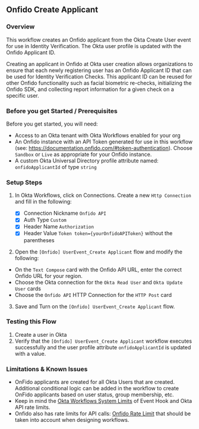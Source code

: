 ## Onfido Create Applicant

### Overview

This workflow creates an Onfido applicant from the Okta Create User event for use in Identity Verification. The Okta user profile is updated with the Onfido Applicant ID.

Creating an applicant in Onfido at Okta user creation allows organizations to ensure that each newly registering user has an Onfido Applicant ID that can be used for Identity Verification Checks. This applicant ID can be reused for other Onfido functionality such as facial biometric re-checks, initializing the Onfido SDK, and collecting report information for a given check on a specific user.

### Before you get Started / Prerequisites

Before you get started, you will need:

* Access to an Okta tenant with Okta Workflows enabled for your org
* An Onfido instance with an API Token generated for use in this workflow (see: https://documentation.onfido.com/#token-authentication). Choose `Sandbox` or `Live` as appropriate for your Onfido instance. 
* A custom Okta Universal Directory profile attribute named: `onfidoApplicantId` of type `string`


### Setup Steps

1. In Okta Workflows, click on Connections. Create a new `Http Connection` and fill in the following:

   - [x] Connection Nickname `Onfido API`
   - [x] Auth Type `Custom`
   - [x] Header Name `Authorization`
   - [x] Header Value `Token token={yourOnfidoAPIToken}` without the parentheses  

2. Open the `[Onfido] UserEvent_Create Applicant` flow and modify the following:

- On the `Text Compose` card with the Onfido API URL, enter the correct Onfido URL for your region.
- Choose the Okta connection for the `Okta Read User` and `Okta Update User` cards
- Choose the `Onfido API` HTTP Connection for the `HTTP Post` card
 
3. Save and Turn on the `[Onfido] UserEvent_Create Applicant` flow.

### Testing this Flow

1. Create a user in Okta
2. Verify that the `[Onfido] UserEvent_Create Applicant` workflow executes successfully and the user profile attribute `onfidoApplicantId` is updated with a value. 


### Limitations & Known Issues

* OnFido applicants are created for all Okta Users that are created. Additional conditional logic can be added in the workflow to create OnFido applicants based on user status, group membership, etc. 
* Keep in mind the [Okta Workflows System Limits](https://help.okta.com/en/prod/Content/Topics/Workflows/workflows-system-limits.htm) of Event Hook and Okta API rate limits.
* Onfido also has rate limits for API calls: [Onfido Rate Limit](https://documentation.onfido.com/#rate-limits) that should be taken into account when designing workflows.

